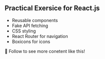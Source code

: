 ## Practical Exersice for React.js

* Reusable components
* Fake API fetching
* CSS styling
* React Router for navigation
* Boxicons for icons

💙 Follow to see more conetent like this!
